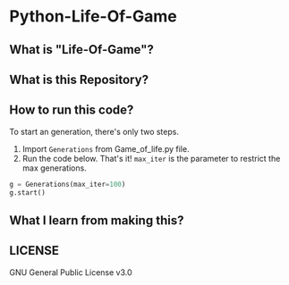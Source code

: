 # Python-Life-Of-Game

## What is **"Life-Of-Game"**?

## What is this Repository?

## How to run this code?

To start an generation, there's only two steps.
1. Import `Generations` from Game_of_life.py file.
2. Run the code below. That's it!
  `max_iter` is the parameter to restrict the max generations.
  ```python
  g = Generations(max_iter=100)
  g.start()
  ```


## What I learn from making this?

## LICENSE
GNU General Public License v3.0


